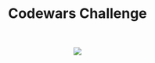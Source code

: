 

<div align="center">
  <h1>Codewars Challenge</h1>
  <br></br>
  <img src="https://www.codewars.com/packs/assets/logo.f607a0fb.svg"></img>
</div>
